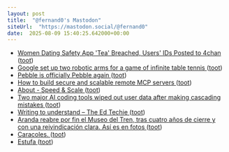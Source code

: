 ```yaml
---
layout: post
title:  "@fernand0's Mastodon"
siteUrl:  "https://mastodon.social/@fernand0"
date:  2025-08-09 15:40:25.642000+00:00
---
```

*  [Women Dating Safety App 'Tea' Breached, Users' IDs Posted to 4chan ](https://www.404media.co/women-dating-safety-app-tea-breached-users-ids-posted-to-4chan) ([toot](https://mastodon.social/@fernand0/114999559824343003))
*  [Google set up two robotic arms for a game of infinite table tennis ](https://www.popsci.com/technology/google-deepmind-robot-table-tennis-match) ([toot](https://mastodon.social/@fernand0/114999340968593148))
*  [Pebble is officially Pebble again ](https://www.theverge.com/news/713931/pebble-smartwatch-name-trademark-recovere) ([toot](https://mastodon.social/@fernand0/114998661433797128))
*  [How to build secure and scalable remote MCP servers ](https://github.blog/ai-and-ml/generative-ai/how-to-build-secure-and-scalable-remote-mcp-servers) ([toot](https://mastodon.social/@fernand0/114998232090654040))
*  [About - Speed & Scale ](https://speedandscale.com/about) ([toot](https://mastodon.social/@fernand0/114998123016181085))
*  [Two major AI coding tools wiped out user data after making cascading mistakes ](https://arstechnica.com/information-technology/2025/07/ai-coding-assistants-chase-phantoms-destroy-real-user-data) ([toot](https://mastodon.social/@fernand0/114997938492890980))
*  [Writing to understand – The Ed Techie ](https://blog.edtechie.net/ai/writing-to-understand) ([toot](https://mastodon.social/@fernand0/114996190807715894))
*  [Aranda reabre por fin el Museo del Tren, tras cuatro años de cierre y con una reivindicación clara. Así es en fotos ](https://www.elcorreodeburgos.com/burgos/provincia/ribera/250725/236895/aranda-reabre-museo-tren-cuatro-anos-cierre-reivindicacion-clara-asi-fotos.htm) ([toot](https://mastodon.social/@fernand0/114994384242258163))
*  [Caracoles. ](https://avecesunafoto.wordpress.com/2025/08/08/caracoles-2) ([toot](https://mastodon.social/@fernand0/114994360495757241))
*  [Estufa ](https://www.flickr.com/photos/fernand0/54678099760) ([toot](https://mastodon.social/@fernand0/114994095992996808))
